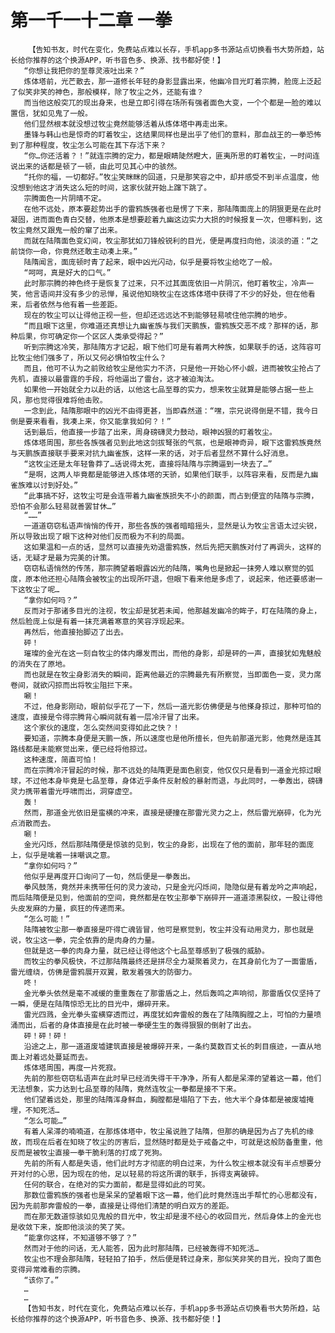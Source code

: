# 第一千一十二章 一拳
        【告知书友，时代在变化，免费站点难以长存，手机app多书源站点切换看书大势所趋，站长给你推荐的这个换源APP，听书音色多、换源、找书都好使！】
       “你想让我把你的至尊灵液吐出来？”
       炼体塔前，光芒散去，那一道修长年轻的身影显露出来，他幽冷目光盯着宗腾，脸庞上泛起了似笑非笑的神色，那般模样，除了牧尘之外，还能有谁？
       而当他这般突兀的现出身来，也是立即引得在场所有强者面色大变，一个个都是一脸的难以置信，犹如见鬼了一般。
       他们显然根本就没想过牧尘竟然能够活着从炼体塔中再走出来。
       墨锋与韩山也是惊奇的盯着牧尘，这结果同样也是出乎了他们的意料，那血战王的一拳恐怖到了那种程度，牧尘怎么可能在其下存活下来？
       “你…你还活着？！”就连宗腾的定力，都是眼睛陡然瞪大，匪夷所思的盯着牧尘，一时间连说出来的话都是顿了一顿，由此可见其心中的骇然。
       “托你的福，一切都好。”牧尘笑眯眯的回道，只是那笑容之中，却并感受不到半点温度，他没想到他这才消失这么短的时间，这家伙就开始上蹿下跳了。
       宗腾面色一片阴晴不定。
       在他不远处，原本要趁势出手的雷鸦族强者也是愣了下来，那陆隋面庞上的阴狠更是在此时凝固，进而面色青白交替，他原本是想要趁着九幽这边实力大损的时候报复一次，但哪料到，这牧尘竟然又跟鬼一般的窜了出来。
       而就在陆隋面色变幻间，牧尘那犹如刀锋般锐利的目光，便是再度扫向他，淡淡的道：“之前饶你一命，你竟然还敢主动凑上来。”
       陆隋闻言，面庞顿时青了起来，眼中凶光闪动，似乎是要将牧尘给吃了一般。
       “呵呵，真是好大的口气。”
       此时那宗腾的神色终于是恢复了过来，只不过其面庞依旧一片阴沉，他盯着牧尘，冷声一笑，他言语间并没有多少的忌惮，虽说他知晓牧尘在这炼体塔中获得了不少的好处，但在他看来，后者依然与他有着一些差距。
       现在的牧尘可以让得他正视一些，但却还远远达不到能够轻易唬住他宗腾的地步。
       “而且眼下这里，你难道还真想让九幽雀族与我们天鹏族，雷鸦族交恶不成？那样的话，那种后果，你可确定你一个区区人类承受得起？”
       听到宗腾这冷笑，那陆隋方才记起，眼下他们可是有着两大种族，如果联手的话，这阵容可比牧尘他们强多了，所以又何必惧怕牧尘什么？
       而且，他可不认为之前败给牧尘是他实力不济，只是他一开始心怀小觑，进而被牧尘抢占了先机，直接以最雷霆的手段，将他逼出了雷台，这才被迫淘汰。
       如果他一开始就全力以赴的话，以他这七品至尊的实力，想来牧尘就算是能够占据一些上风，那也觉得很难将他击败。
       一念到此，陆隋那眼中的凶光不由得更甚，当即森然道：“嘿，宗兄说得倒是不错，我今日倒是要来看看，我凑上来，你又能拿我如何？！”
       话到最后，他直接一步踏了出来，周身磅礴灵力鼓动，眼神凶狠的盯着牧尘。
       炼体塔周围，那些各族强者见到此地这剑拔弩张的气氛，也是眼神奇异，眼下这雷鸦族竟然与天鹏族直接联手要来对抗九幽雀族，这样一来的话，对于后者显然不算什么好消息。
       “这牧尘还是太年轻鲁莽了…话说得太死，直接将陆隋与宗腾逼到一块去了…”
       “是啊，这两人毕竟都是能够进入炼体塔的天骄，如果他们联手，以阵容来看，反而是九幽雀族难以讨到好处。”
       “此事搞不好，这牧尘可是会连带着九幽雀族损失不小的颜面，而占到便宜的陆隋与宗腾，恐怕不会那么轻易就善罢甘休…”
       “……”
       一道道窃窃私语声悄悄的传开，那些各族的强者暗暗摇头，显然是认为牧尘言语太过尖锐，所以导致出现了眼下这种对他们反而极为不利的局面。
       这如果温和一点的话，显然可以直接先劝退雷鸦族，然后先把天鹏族对付了再调头，这样的话，无疑才是最为完美的计策。
       窃窃私语悄然的传荡，那宗腾望着眼露凶光的陆隋，嘴角也是掀起一抹旁人难以察觉的弧度，原本他还担心陆隋会被牧尘的出现所吓退，但眼下看来他是多虑了，说起来，他还要感谢一下这牧尘了呢…
       “拿你如何吗？”
       反而对于那诸多目光的注视，牧尘却是犹若未闻，他那越发幽冷的眸子，盯在陆隋的身上，然后脸庞上似是有着一抹充满着寒意的笑容浮现起来。
       再然后，他直接抬脚迈了出去。
       砰！
       璀璨的金光在这一刻自牧尘的体内爆发而出，而他的身影，却是砰的一声，直接犹如鬼魅般的消失在了原地。
       而也就是在牧尘身影消失的瞬间，距离他最近的宗腾最先有所察觉，当即面色一变，灵力席卷间，就欲闪掠而出将牧尘阻拦下来。
       唰！
       不过，他身影刚动，眼前似乎花了一下，然后一道光影仿佛便是与他搽身掠过，那种可怕的速度，直接是令得宗腾背心瞬间就有着一层冷汗冒了出来。
       这个家伙的速度，怎么突然间变得如此之快？！
       要知道，宗腾本身便是天鹏一族，所以速度也是他所擅长，但先前那道光影，他竟然是连其路线都是未能察觉出来，便已经将他掠过。
       这种速度，简直可怕！
       而在宗腾冷汗冒起的时候，那不远处的陆隋更是面色剧变，他仅仅只是看到一道金光掠过眼球，不过他本身毕竟是七品至尊，身体近乎条件反射般的暴射而退，与此同时，一拳轰出，磅礴灵力携带着雷光呼啸而出，洞穿虚空。
       轰！
       然而，那道金光依旧是蛮横的冲来，直接是硬撞在那雷光灵力之上，然后雷光崩碎，化为光点消散而去。
       唰！
       金光闪烁，然后那陆隋便是惊骇的见到，牧尘的身影，出现在了他的面前，那年轻的面庞上，似乎是噙着一抹嘲讽之意。
       “拿你如何吗？”
       他似乎是再度开口询问了一句，然后便是一拳轰出。
       拳风鼓荡，竟然并未携带任何的灵力波动，只是金光闪烁间，隐隐似是有着龙吟之声响起，而后陆隋便是见到，他面前的空间，竟然都是在牧尘那拳下崩碎开一道道漆黑裂纹，一股让得他头皮发麻的力量，疯狂的传递而来。
       “怎么可能！”
       陆隋被牧尘那一拳直接是吓得亡魂皆冒，他可是察觉到，牧尘并没有动用灵力，那也就是说，牧尘这一拳，完全依靠的是肉身的力量。
       但就是这一拳的肉身力量，就已经让得他这个七品至尊感到了极强的威胁。
       而牧尘的拳风极快，不过那陆隋最终还是拼尽全力凝聚着灵力，在其身前化为了一面雷盾，雷光缠绕，仿佛是雷鸦展开双翼，散发着强大的防御力。
       咚！
       金光拳头依然是毫不减缓的重重轰在了那雷盾之上，然后轰鸣之声响彻，那雷盾仅仅坚持了一瞬，便是在陆隋惊恐无比的目光中，爆碎开来。
       雷光四溅，金光拳头蛮横穿透而过，再度犹如奔雷般的轰在了陆隋胸膛之上，可怕的力量喷涌而出，后者的身体直接是在此时被一拳硬生生的轰得狠狠的倒射了出去。
       砰！砰！砰！
       沿途之上，那一道道废墟建筑直接是被爆碎开来，一条约莫数百丈长的刺目痕迹，一直从地面上对着远处蔓延而去。
       炼体塔周围，再度一片死寂。
       先前的那些窃窃私语声在此时早已经消失得干干净净，所有人都是呆滞的望着这一幕，他们无法想象，实力达到七品至尊的陆隋，竟然连牧尘一拳都是接不下来。
       他们望着远处，那里的陆隋浑身鲜血，胸膛都是塌陷了下去，他大半个身体都是被废墟掩埋，不知死活…
       “怎么可能…”
       有着人呆滞的喃喃道，在那炼体塔中，牧尘虽说胜了陆隋，但那的确是因为占了先机的缘故，而现在后者在知晓了牧尘的厉害后，显然随时都是处于戒备之中，可就是这般防备重重，他反而是被牧尘直接一拳干脆利落的打成了死狗。
       先前的所有人都是失语，他们此时方才彻底的明白过来，为什么牧尘根本就没有半点想要分开对付的心思，因为现在的他，足以轻易的将这所谓的联手，拆得支离破碎。
       任何的联合，在绝对的实力面前，都是显得如此的可笑。
       那数位雷鸦族的强者也是呆呆的望着眼下这一幕，他们此时竟然连出手帮忙的心思都没有，因为先前那奔雷般的一拳，直接是让得他们清楚的明白双方的差距。
       而在那无数道惊骇如见鬼般的目光中，牧尘却是漫不经心的收回目光，然后身体上的金光也是收敛下来，旋即他淡淡的笑了笑。
       “能拿你这样，不知道够不够了？”
       然而对于他的问话，无人能答，因为此时那陆隋，已经被轰得不知死活…
       牧尘也不理会那陆隋，轻轻拍了拍手，然后便是转过身来，那似笑非笑的目光，投向了面色变得异常难看的宗腾。
       “该你了。”
       …
       …
       【告知书友，时代在变化，免费站点难以长存，手机app多书源站点切换看书大势所趋，站长给你推荐的这个换源APP，听书音色多、换源、找书都好使！】